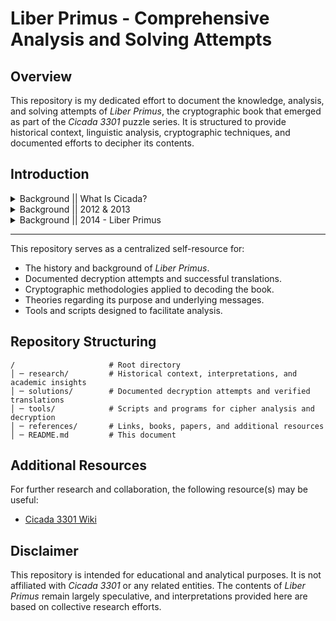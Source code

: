 # Liber Primus - Comprehensive Analysis and Solving Attempts

## Overview
This repository is my dedicated effort to document the knowledge, analysis, and solving attempts of *Liber Primus*, the cryptographic book that emerged as part of the *Cicada 3301* puzzle series. It is structured to provide historical context, linguistic analysis, cryptographic techniques, and documented efforts to decipher its contents. 

## Introduction

<details>
  <summary>Background || What Is Cicada?</summary> <br>
**Cicada 3301** is an enigmatic organization that first appeared online in 2012, posting a cryptic message on forums such as 4chan. The message invited individuals to solve a series of puzzles, suggesting that they were seeking highly intelligent individuals. Over time, Cicada 3301 gained a reputation as one of the most sophisticated and mysterious internet puzzles, incorporating elements from cryptography, steganography, classical literature, philosophy, and various coding techniques. While no group has ever definitively claimed responsibility for Cicada 3301, speculation abounds, with theories ranging from it being a recruitment tool for intelligence agencies to an independent secret society aiming to promote privacy, cryptography, and free information.
</details>

<details>
  <summary>Background || 2012 & 2013</summary>
<h2>2012</h2>

On January 4, 2012, a [mysterious image](https://static.wikia.nocookie.net/uncovering-cicada/images/2/21/Final.jpg_2012.jpg/revision/latest?cb=20140110060301) appeared on 4chan's /x/ and /b/ boards, displaying the following message:

> *"Hello. We are looking for highly intelligent individuals. To find them, we have devised a test. There is a message hidden in this image. Find it, and it will lead you on the road to finding us. We look forward to meeting the few that will make it all the way through. Good luck. 3301"*

Users soon discovered that analyzing the image's raw data via a text editor revealed a hidden text string:

> "TIBERIVS CLAVDIVS CAESAR says 'lxxt>33m2mqkyv2gsq3q=w]O2ntk'."

Recognizing the reference to Emperor Tiberius Claudius Caesar, solvers quickly identified it as a Caesar cipher. Deciphering it led to a URL, which contained [another image](https://i.imgur.com/m9sYK.jpg).

Using steganography software OutGuess, solvers extracted a hidden message:

> "Here is a book code. To find the book, and more information, go to http://www.reddit.com/r/a2e7j6ic78h0j/."

The subreddit contained cryptographic messages, signed using PGP keys, confirming authenticity. The messages included references to King Arthur and The Mabinogion, a medieval Welsh text. Through decryption, users uncovered a book cipher, instructing them to extract letters from specific lines in a text, leading to a phone number. Calling the number played a voice message instructing callers to find two more prime numbers related to the original image and multiply them with 3301. The dimensions of the image, 509x503 pixels, were both prime numbers. Multiplying *509 × 503 × 3301* resulted in 845145127, which, when appended with ".com," led to a new website (845145127.com), featuring a countdown timer. When the countdown expired, the site updated with a list of global coordinates.

These coordinates pointed to physical locations worldwide, including Paris, Warsaw, Miami, Seoul, and Sydney. Participants visiting these locations found posters featuring QR codes and a cicada emblem. Scanning the QR codes revealed Tor (.onion) URLs, leading to more encrypted messages. Two specific texts—*Agrippa: A Book of the Dead* and* Encyclopædia Britannica*—were referenced, each requiring book cipher decryption to retrieve new onion addresses.

Upon accessing these .onion links, solvers were prompted to submit an email. Those who complied received a unique RSA-encrypted message along with a public key. Participants were warned against sharing their keys, as doing so resulted in disqualification. The task was to factorize the RSA modulus into two prime numbers to decrypt the message. The modulus, intentionally small, made factorization possible using software like *factmsieve.py*. Successfully decrypting the message led to another hidden service URL. Participants who reached this stage received an encrypted MIDI file. The file contained two musical tracks, which, when analyzed, were found to encode text. Each note and duration represented a letter. The first track was a substitution cipher encoding a passage from *William Blake's "A Song of Liberty"*, while the second track provided a shifted version of the cipher key. Using this information, solvers extracted a final set of instructions.

The instructions required solvers to generate a GPG key linked to their email, upload it to MIT's PGP keyserver, encrypt a specific list of words, and email it back. The word list included seemingly random terms such as "muscle, drop, pump, knee, bird, watch, bell," and so on. Only those who followed these steps correctly received final login credentials to a hidden Tor site. And just like that, the first puzzle concluded.

A month later, a farewell message, cryptographically signed by 3301, was posted on the original subreddit. No further verified messages were received that year, and the puzzle ended with no public explanation of its purpose.

<h2>2013</h2>

On **January 4, 2013**, a year after the first puzzle, a new Cicada 3301 image appeared on 4chan, with similar cryptographic elements. Users once again extracted hidden text using OutGuess, revealing a message that directed them to a new subreddit. The subreddit contained PGP-signed messages and cryptographic challenges, continuing the themes from the previous year.

> *"Hello again. Our search for intelligent individuals now continues. The first clue is hidden within this image. Find it, and it will lead you on the road to finding us. We look forward to meeting the few that will make it all the way through. Good luck. 3301"*

Solvers decrypted a book cipher, leading to an obscure piece of literature. Further decryption revealed a phone number that, when called, played a pre-recorded message instructing solvers to find and use three prime numbers associated with the image. These numbers, when multiplied, formed a new URL leading to an updated Cicada website with another countdown timer. Once expired, the website provided a new set of global coordinates. Individuals who visited these locations found QR codes on posters featuring Cicada’s emblem. Scanning these QR codes revealed hidden .onion links, directing solvers to additional challenges. This phase included advanced cryptographic puzzles, including RSA decryption and book ciphers referencing texts like *Liber AL vel Legis* and *The Book of the Law*.

Those who decrypted the messages were instructed to submit an email, after which they received unique RSA-encrypted messages. Participants were explicitly warned against sharing their information, as doing so would result in removal from the puzzle. Decrypting the RSA key required factoring large prime numbers. Successfully doing so granted access to yet another Tor-based hidden service.

Unlike the first puzzle, this one never concluded with an official message from Cicada. The trail merely went cold, and amateur solvers were left only to debate about the real purpose of these puzzles.
</details>

<details>
  <summary>Background || 2014 - Liber Primus</summary> <br>

On **January 5, 2014**, a year after the second puzzle, once more, Cicada 3301 reentered the internet space with the beginning to another puzzle, this time with a message far more cryptic than any other one we've seen so far.

> *"Hello. Epiphany is upon you. Your pilgrimage has begun. Enlightenment awaits. Good luck. 3301*

The process remains true to the previous puzzles. The image contained hidden text, the text led to a book, and gradually the puzzle unfolded. Except this time, the puzzle seemed to have hit a breaking point with the book part. The book was called *Liber Primus*, and was supposedly written by Cicada. Through several .onion links, all pages of the book were all uncovered. And this is where we stand today...
</details>

---

This repository serves as a centralized self-resource for:
- The history and background of *Liber Primus*.
- Documented decryption attempts and successful translations.
- Cryptographic methodologies applied to decoding the book.
- Theories regarding its purpose and underlying messages.
- Tools and scripts designed to facilitate analysis.

## Repository Structuring
```
/                     # Root directory
│ ─ research/         # Historical context, interpretations, and academic insights
│ ─ solutions/        # Documented decryption attempts and verified translations
│ ─ tools/            # Scripts and programs for cipher analysis and decryption
│ ─ references/       # Links, books, papers, and additional resources
│ ─ README.md         # This document
```

## Additional Resources
For further research and collaboration, the following resource(s) may be useful:
- [Cicada 3301 Wiki](https://uncovering-cicada.fandom.com/wiki/Uncovering_Cicada_Wiki)

## Disclaimer
This repository is intended for educational and analytical purposes. It is not affiliated with *Cicada 3301* or any related entities. The contents of *Liber Primus* remain largely speculative, and interpretations provided here are based on collective research efforts.
